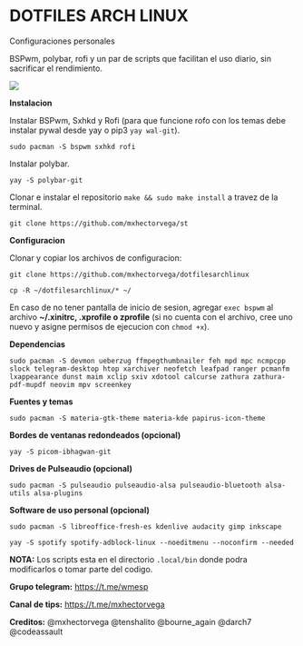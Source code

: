 # DOTFILES ARCH LINUX
Configuraciones personales

BSPwm, polybar, rofi y un par de scripts que facilitan el uso diario, sin sacrificar el rendimiento.

<img src="https://raw.githubusercontent.com/mxhectorvega/dotfilesarchlinux/main/screenshot.png" />

**Instalacion**

Instalar BSPwm, Sxhkd y Rofi (para que funcione rofo con los temas debe instalar pywal desde yay o pip3 `yay wal-git`).

```
sudo pacman -S bspwm sxhkd rofi
```

Instalar polybar.

```
yay -S polybar-git
```

Clonar e instalar el repositorio `make && sudo make install` a travez de la terminal.

```
git clone https://github.com/mxhectorvega/st
```

**Configuracion**

Clonar y copiar los archivos de configuracion:

```
git clone https://github.com/mxhectorvega/dotfilesarchlinux

cp -R ~/dotfilesarchlinux/* ~/
```

En caso de no tener pantalla de inicio de sesion, agregar `exec bspwm` al
archivo **~/.xinitrc, .xprofile o zprofile** (si no cuenta con el archivo, cree uno nuevo y asigne
permisos de ejecucion con `chmod +x`).

**Dependencias**

```
sudo pacman -S devmon ueberzug ffmpegthumbnailer feh mpd mpc ncmpcpp slock telegram-desktop htop xarchiver neofetch leafpad ranger pcmanfm lxappearance dunst maim xclip sxiv xdotool calcurse zathura zathura-pdf-mupdf neovim mpv screenkey
```

**Fuentes y temas**

```
sudo pacman -S materia-gtk-theme materia-kde papirus-icon-theme
```

**Bordes de ventanas redondeados (opcional)**

```
yay -S picom-ibhagwan-git
```

**Drives de Pulseaudio (opcional)**

```
sudo pacman -S pulseaudio pulseaudio-alsa pulseaudio-bluetooth alsa-utils alsa-plugins
```

**Software de uso personal (opcional)**

```
sudo pacman -S libreoffice-fresh-es kdenlive audacity gimp inkscape

yay -S spotify spotify-adblock-linux --noeditmenu --noconfirm --needed
```

**NOTA:**
Los scripts esta en el directorio `.local/bin` donde podra modificarlos o tomar parte del codigo.


**Grupo telegram:**
https://t.me/wmesp


**Canal de tips:**
https://t.me/mxhectorvega


**Creditos:**
@mxhectorvega @tenshalito @bourne_again @darch7 @codeassault
